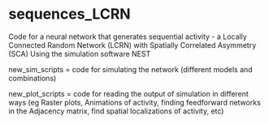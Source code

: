 # sequences_LCRN

Code for a neural network that generates sequential activity - a Locally Connected Random Network (LCRN) with Spatially Correlated Asymmetry (SCA)
Using the simulation software NEST


new_sim_scripts = code for simulating the network (different models and combinations)

new_plot_scripts = code for reading the output of simulation in different ways (eg Raster plots, Animations of activity, finding feedforward networks in the Adjacency matrix, find spatial localizations of activity, etc)
